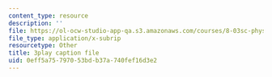 ```yaml
---
content_type: resource
description: ''
file: https://ol-ocw-studio-app-qa.s3.amazonaws.com/courses/8-03sc-physics-iii-vibrations-and-waves-fall-2016/0eff5a75797053bdb37a740fef16d3e2_VGAlyJ7e0IQ.vtt
file_type: application/x-subrip
resourcetype: Other
title: 3play caption file
uid: 0eff5a75-7970-53bd-b37a-740fef16d3e2
---
```

